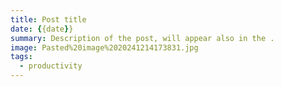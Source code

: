 ```yaml
---
title: Post title
date: {{date}}
summary: Description of the post, will appear also in the .
image: Pasted%20image%2020241214173831.jpg
tags:
  - productivity
---
```


